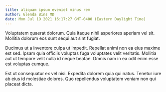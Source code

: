 ```yaml
---
title: aliquam ipsum eveniet minus rem
author: Glenda Bins MD
date: Mon Jul 19 2021 16:17:27 GMT-0400 (Eastern Daylight Time)
---
```

Voluptatem quaerat dolorum. Quia itaque nihil asperiores aperiam vel sit. Mollitia dolorum eos sunt sequi aut sint fugiat.

 Ducimus ut a inventore culpa ut impedit. Repellat animi non ea eius maxime est sed. Ipsam quia officiis voluptas fuga voluptates velit veritatis. Mollitia aut ut tempore velit nulla id neque beatae. Omnis nam in ea odit enim esse est voluptas cumque.

 Est ut consequatur ex vel nisi. Expedita dolorem quia qui natus. Tenetur iure ab eius id molestiae dolores. Quo repellendus voluptatem veniam non qui placeat dicta.